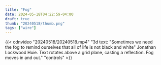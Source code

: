 ```yaml
---
title: "Fog"
date: 2024-05-18T04:22:59-04:00
draft: true
thumb: "20240518/thumb.png"
tags: ["wire"]
---
```

{{< cdnvideo "20240518/20240518.mp4" "3d text: \"Sometimes we need the fog to remind ourselves that all of life is not black and white\" Jonathan Lockwood Huie. Text rotates above a grid plane, casting a reflection. Fog moves in and out." "controls" >}}

